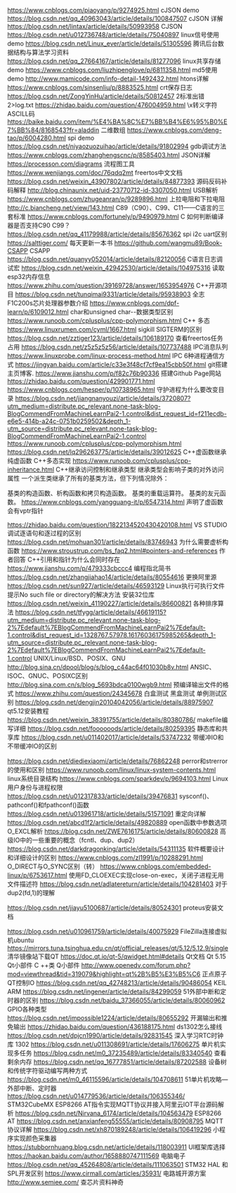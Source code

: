 
https://www.cnblogs.com/piaoyang/p/9274925.html           cJSON demo
https://blog.csdn.net/qq_40963043/article/details/100847507 cJSON 详解  
https://blog.csdn.net/lintax/article/details/50993958       CJSON
https://blog.csdn.net/u012736748/article/details/75040897   linux信号使用demo
https://blog.csdn.net/Linux_ever/article/details/51305596     腾讯后台数据结构与算法学习资料
https://blog.csdn.net/qq_27664167/article/details/81277096    linux共享存储demo
https://www.cnblogs.com/liuzhipenglove/p/6811358.html          md5使用demo
http://www.mamicode.com/info-detail-1492432.html               htons详解
https://www.cnblogs.com/sinsenliu/p/8883525.html         crt保存日志
https://blog.csdn.net/ZongYinHu/article/details/50812457   2标准出错   2>log.txt
https://zhidao.baidu.com/question/476004959.html  \x转义字符  ASCILL码
https://baike.baidu.com/item/%E4%BA%8C%E7%BB%B4%E6%95%B0%E7%BB%84/8168543?fr=aladdin 二维数组
https://www.cnblogs.com/deng-tao/p/6004280.html spi demo
https://blog.csdn.net/niyaozuozuihao/article/details/91802994  gdb调试方法
https://www.cnblogs.com/zhanghengscnc/p/8585403.html JSON详解
https://processon.com/diagrams    流程图工具
https://www.wenjiangs.com/doc/76qdq2mt freertos中文文档
https://blog.csdn.net/weixin_43907802/article/details/84877393  源码反码补码解释
http://blog.chinaunix.net/uid-23770712-id-3307050.html   USB解析
https://www.cnblogs.com/zhugeanran/p/9289896.html 上拉电阻和下拉电阻
http://c.biancheng.net/view/143.html  C89（C90）、C99、C11——C语言的三套标准
https://www.cnblogs.com/fortunely/p/9490979.html C 如何判断编译器是否支持C90 C99？
https://blog.csdn.net/qq_41179988/article/details/85676362  spi i2c uart区别
https://salttiger.com/      每天更新一本书
https://github.com/wangmu89/Book-CSAPP  CSAPP
https://blog.csdn.net/quanyy052014/article/details/82120056 C语言日志调试宏
https://blog.csdn.net/weixin_42942530/article/details/104975316  读取esp32内存信息
https://www.zhihu.com/question/39169728/answer/1653954976  C++开源项目
https://blog.csdn.net/tunqimai9331/article/details/95938903 全志F1C200s芯片处理器参数介绍
https://www.cnblogs.com/dpf-learn/p/6109012.html char和unsigned char--数据类型区别
https://www.runoob.com/cplusplus/cpp-polymorphism.html C++ 多态
https://www.linuxrumen.com/cyml/1667.html   sigkill SIGTERM的区别
https://blog.csdn.net/zztiger123/article/details/106189170  查看freertos任务占用
https://blog.csdn.net/z5z5z5z56/article/details/107737488 IPC消息队列
https://www.linuxprobe.com/linux-process-method.html IPC 6种进程通信方式
https://jingyan.baidu.com/article/c33e3f48cf7cf9ea15cbb50f.html git搭建主页博客.
https://www.jianshu.com/p/f82c76b90336   搭建Github Page网站
https://zhidao.baidu.com/question/429901771.html  https://www.cnblogs.com/hesper/p/10738965.html 守护进程为什么要改变目录
https://blog.csdn.net/jiangnanyouzi/article/details/3720807?utm_medium=distribute.pc_relevant.none-task-blog-BlogCommendFromMachineLearnPai2-1.control&dist_request_id=f211ecdb-e6e5-414b-a24c-0751b0259502&depth_1-utm_source=distribute.pc_relevant.none-task-blog-BlogCommendFromMachineLearnPai2-1.control   https://www.runoob.com/cplusplus/cpp-polymorphism.html  https://blog.csdn.net/lq296263775/article/details/39012625 C++虚函数继承 纯虚函数  C++多态实现
https://www.runoob.com/cplusplus/cpp-inheritance.html C++继承访问控制和继承类型 继承类型会影响子类的对外访问属性 
一个派生类继承了所有的基类方法，但下列情况除外：

基类的构造函数、析构函数和拷贝构造函数。
基类的重载运算符。
基类的友元函数。
https://www.cnblogs.com/yangguang-it/p/6547314.html  声明了虚函数会有vptr指针

https://zhidao.baidu.com/question/1822134520430420108.html VS STUDIO调试逐语句和逐过程的区别
https://blog.csdn.net/mohuan301/article/details/83746943 为什么需要虚析构函数 
https://www.stroustrup.com/bs_faq2.html#pointers-and-references 作者回答 C++引用和指针为什么会同时存在
https://www.jianshu.com/p/479333cbccc4  编程指北简书 
https://blog.csdn.net/zhangjiahao14/article/details/80554616 更换阿里源
https://blog.csdn.net/sun927/article/details/46593129 Linux执行可执行文件提示No such file or directory的解决方法 安装32位库
https://blog.csdn.net/weixin_41190227/article/details/86600821 各种排序算法
https://blog.csdn.net/tfygg/article/details/46619115?utm_medium=distribute.pc_relevant.none-task-blog-2%7Edefault%7EBlogCommendFromMachineLearnPai2%7Edefault-1.control&dist_request_id=1328767.57978.16176036175985265&depth_1-utm_source=distribute.pc_relevant.none-task-blog-2%7Edefault%7EBlogCommendFromMachineLearnPai2%7Edefault-1.control
UNIX/Linux/BSD、POSIX、GNU
http://blog.sina.cn/dpool/blog/s/blog_c44ac64f01030b8v.html  ANSIC、ISOC、GNUC、POSIXC区别
http://blog.sina.com.cn/s/blog_5693bdca0100wgb9.html 预编译输出文件的格式 
https://www.zhihu.com/question/24345678 白盒测试 黑盒测试 单例测试区别
https://blog.csdn.net/dengjin20104042056/article/details/88975907 qt5.12安装教程
https://blog.csdn.net/weixin_38391755/article/details/80380786/  makefile编写详细
https://blog.csdn.net/foooooods/article/details/80259395 静态库和共享库
https://blog.csdn.net/u011402017/article/details/53747232 带缓冲IO和不带缓冲IO的区别

https://blog.csdn.net/diediexiaomi/article/details/76862248  perror和strerror的使用和区别
https://www.runoob.com/linux/linux-system-contents.html  linux系统目录结构
https://www.cnblogs.com/sparkdev/p/9694103.html Linux 用户身份与进程权限
https://blog.csdn.net/u012317833/article/details/39476831 sysconf()、pathconf()和fpathconf()函数
https://blog.csdn.net/u013961718/article/details/51571091 重定向详解
https://blog.csdn.net/abcd1f2/article/details/49820889 open函数中参数选项O_EXCL解析
https://blog.csdn.net/ZWE7616175/article/details/80600828  高级IO中的一些重要的概念（fcntl、dup、dup2）
https://blog.csdn.net/darkdragonking/article/details/54311135 软件概要设计和详细设计的区别
https://www.cnblogs.com/zl1991/p/10288291.html O_DIRECT与O_SYNC区别（转）
https://www.cnblogs.com/embedded-linux/p/6753617.html 使用FD_CLOEXEC实现close-on-exec，关闭子进程无用文件描述符
https://blog.csdn.net/adlatereturn/article/details/104281403  对于dup2(fd,1)的理解

https://blog.csdn.net/jiayu5100687/article/details/80524301  proteus安装文档

https://blog.csdn.net/u010961759/article/details/40075929            FileZilla连接虚拟机ubuntu
https://mirrors.tuna.tsinghua.edu.cn/qt/official_releases/qt/5.12/5.12.9/single  清华镜像站下载QT
https://doc.qt.io/qt-5/qwidget.html#details  Qt文档  Qt 5.15 Qt小部件 C ++类 Q小部件
http://www.openedv.com/forum.php?mod=viewthread&tid=319079&highlight=qt%2B%B5%E3%B5%C6   正点原子QT控制IO
https://blog.csdn.net/qq_42748213/article/details/90486054 KEIL ARM
https://blog.csdn.net/ingener/article/details/84299059 51外部中断和定时器的区别
https://blog.csdn.net/baidu_37366055/article/details/80060962 GPIO各种类型
https://blog.csdn.net/impossible1224/article/details/80655292 开漏输出和推免输出
https://zhidao.baidu.com/question/436188175.html  ds1302怎么接线
https://blog.csdn.net/dpjcn1990/article/details/92831545 深入学习RTC时钟库 1302
https://blog.csdn.net/u011308691/article/details/17606275 单片机实现多任务
https://blog.csdn.net/m0_37235489/article/details/83340540 查看剩余内存
https://blog.csdn.net/qq_16777851/article/details/87202588 设备树和传统字符驱动编写两种方式
https://blog.csdn.net/m0_46115596/article/details/104708611 51单片机攻略—外部中断、定时器
https://blog.csdn.net/u014779536/article/details/106355346/ STM32CubeMX ESP8266 AT指令实现MQTT协议并接入阿里云IOT平台源码解析
https://blog.csdn.net/Nirvana_6174/article/details/104563479 ESP8266 AT
https://blog.csdn.net/anxianfeng55555/article/details/80908795 MQTT协议详解
 https://blog.csdn.net/xh870189248/article/details/106419296 小程序实现颜色采集器
 https://stubbornhuang.blog.csdn.net/article/details/118003911 UI框架库选择
https://haokan.baidu.com/author/1658880747111569  电脑电子
https://blog.csdn.net/qq_45264808/article/details/111063501 STM32 HAL 和 SPL开发区别
https://www.cirmall.com/articles/35931/ 电路城开源方案
http://www.semiee.com/ 查芯片资料神奇
